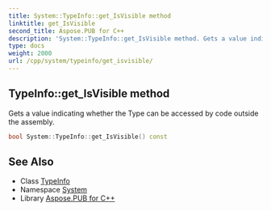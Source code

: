 ```yaml
---
title: System::TypeInfo::get_IsVisible method
linktitle: get_IsVisible
second_title: Aspose.PUB for C++
description: 'System::TypeInfo::get_IsVisible method. Gets a value indicating whether the Type can be accessed by code outside the assembly in C++.'
type: docs
weight: 2000
url: /cpp/system/typeinfo/get_isvisible/
---
```

## TypeInfo::get_IsVisible method


Gets a value indicating whether the Type can be accessed by code outside the assembly.

```cpp
bool System::TypeInfo::get_IsVisible() const
```

## See Also

* Class [TypeInfo](../)
* Namespace [System](../../)
* Library [Aspose.PUB for C++](../../../)
